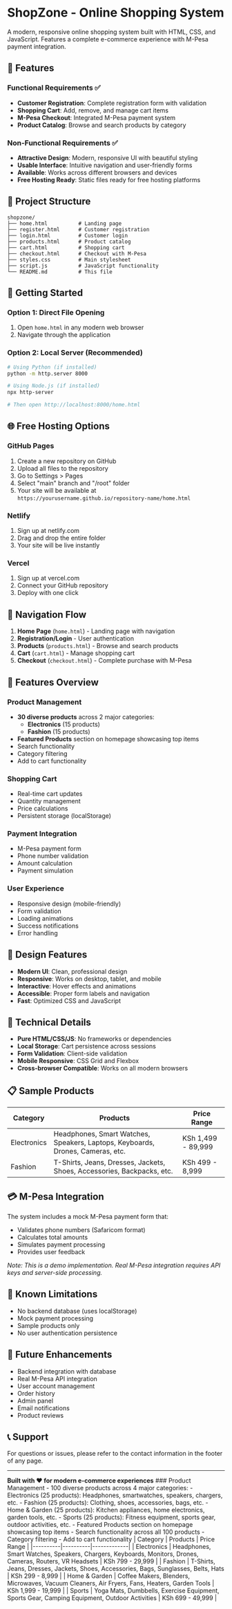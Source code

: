 # ShopZone - Online Shopping System

A modern, responsive online shopping system built with HTML, CSS, and JavaScript. Features a complete e-commerce experience with M-Pesa payment integration.

## 🌟 Features

### Functional Requirements ✅
- **Customer Registration**: Complete registration form with validation
- **Shopping Cart**: Add, remove, and manage cart items
- **M-Pesa Checkout**: Integrated M-Pesa payment system
- **Product Catalog**: Browse and search products by category

### Non-Functional Requirements ✅
- **Attractive Design**: Modern, responsive UI with beautiful styling
- **Usable Interface**: Intuitive navigation and user-friendly forms
- **Available**: Works across different browsers and devices
- **Free Hosting Ready**: Static files ready for free hosting platforms

## 📁 Project Structure

```
shopzone/
├── home.html          # Landing page
├── register.html      # Customer registration
├── login.html         # Customer login
├── products.html      # Product catalog
├── cart.html          # Shopping cart
├── checkout.html      # Checkout with M-Pesa
├── styles.css         # Main stylesheet
├── script.js          # JavaScript functionality
└── README.md          # This file
```

## 🚀 Getting Started

### Option 1: Direct File Opening
1. Open `home.html` in any modern web browser
2. Navigate through the application

### Option 2: Local Server (Recommended)
```bash
# Using Python (if installed)
python -m http.server 8000

# Using Node.js (if installed)
npx http-server

# Then open http://localhost:8000/home.html
```

## 🌐 Free Hosting Options

### GitHub Pages
1. Create a new repository on GitHub
2. Upload all files to the repository
3. Go to Settings > Pages
4. Select "main" branch and "/root" folder
5. Your site will be available at `https://yourusername.github.io/repository-name/home.html`

### Netlify
1. Sign up at netlify.com
2. Drag and drop the entire folder
3. Your site will be live instantly

### Vercel
1. Sign up at vercel.com
2. Connect your GitHub repository
3. Deploy with one click

## 📱 Navigation Flow

1. **Home Page** (`home.html`) - Landing page with navigation
2. **Registration/Login** - User authentication
3. **Products** (`products.html`) - Browse and search products
4. **Cart** (`cart.html`) - Manage shopping cart
5. **Checkout** (`checkout.html`) - Complete purchase with M-Pesa

## 🛒 Features Overview

### Product Management
- **30 diverse products** across 2 major categories:
  - **Electronics** (15 products)
  - **Fashion** (15 products)
- **Featured Products** section on homepage showcasing top items
- Search functionality
- Category filtering
- Add to cart functionality

### Shopping Cart
- Real-time cart updates
- Quantity management
- Price calculations
- Persistent storage (localStorage)

### Payment Integration
- M-Pesa payment form
- Phone number validation
- Amount calculation
- Payment simulation

### User Experience
- Responsive design (mobile-friendly)
- Form validation
- Loading animations
- Success notifications
- Error handling

## 🎨 Design Features

- **Modern UI**: Clean, professional design
- **Responsive**: Works on desktop, tablet, and mobile
- **Interactive**: Hover effects and animations
- **Accessible**: Proper form labels and navigation
- **Fast**: Optimized CSS and JavaScript

## 🔧 Technical Details

- **Pure HTML/CSS/JS**: No frameworks or dependencies
- **Local Storage**: Cart persistence across sessions
- **Form Validation**: Client-side validation
- **Mobile Responsive**: CSS Grid and Flexbox
- **Cross-browser Compatible**: Works on all modern browsers

## 📋 Sample Products

| Category | Products | Price Range |
|---|---|---|
| Electronics | Headphones, Smart Watches, Speakers, Laptops, Keyboards, Drones, Cameras, etc. | KSh 1,499 - 89,999 |
| Fashion | T-Shirts, Jeans, Dresses, Jackets, Shoes, Accessories, Backpacks, etc. | KSh 499 - 8,999 |

## 💳 M-Pesa Integration

The system includes a mock M-Pesa payment form that:
- Validates phone numbers (Safaricom format)
- Calculates total amounts
- Simulates payment processing
- Provides user feedback

*Note: This is a demo implementation. Real M-Pesa integration requires API keys and server-side processing.*

## 🐛 Known Limitations

- No backend database (uses localStorage)
- Mock payment processing
- Sample products only
- No user authentication persistence

## 🔮 Future Enhancements

- Backend integration with database
- Real M-Pesa API integration
- User account management
- Order history
- Admin panel
- Email notifications
- Product reviews

## 📞 Support

For questions or issues, please refer to the contact information in the footer of any page.

---

**Built with ❤️ for modern e-commerce experiences**
# # #   P r o d u c t   M a n a g e m e n t 
 -   * * 1 0 0   d i v e r s e   p r o d u c t s * *   a c r o s s   4   m a j o r   c a t e g o r i e s : 
     -   * * E l e c t r o n i c s * *   ( 2 5   p r o d u c t s ) :   H e a d p h o n e s ,   s m a r t w a t c h e s ,   s p e a k e r s ,   c h a r g e r s ,   e t c . 
     -   * * F a s h i o n * *   ( 2 5   p r o d u c t s ) :   C l o t h i n g ,   s h o e s ,   a c c e s s o r i e s ,   b a g s ,   e t c . 
     -   * * H o m e   &   G a r d e n * *   ( 2 5   p r o d u c t s ) :   K i t c h e n   a p p l i a n c e s ,   h o m e   e l e c t r o n i c s ,   g a r d e n   t o o l s ,   e t c . 
     -   * * S p o r t s * *   ( 2 5   p r o d u c t s ) :   F i t n e s s   e q u i p m e n t ,   s p o r t s   g e a r ,   o u t d o o r   a c t i v i t i e s ,   e t c . 
 -   * * F e a t u r e d   P r o d u c t s * *   s e c t i o n   o n   h o m e p a g e   s h o w c a s i n g   t o p   i t e m s 
 -   S e a r c h   f u n c t i o n a l i t y   a c r o s s   a l l   1 0 0   p r o d u c t s 
 -   C a t e g o r y   f i l t e r i n g 
 -   A d d   t o   c a r t   f u n c t i o n a l i t y 
 
 |   C a t e g o r y   |   P r o d u c t s   |   P r i c e   R a n g e   | 
 | - - - - - - - - - - | - - - - - - - - - - | - - - - - - - - - - - - - | 
 |   E l e c t r o n i c s   |   H e a d p h o n e s ,   S m a r t   W a t c h e s ,   S p e a k e r s ,   C h a r g e r s ,   K e y b o a r d s ,   M o n i t o r s ,   D r o n e s ,   C a m e r a s ,   R o u t e r s ,   V R   H e a d s e t s   |   K S h   7 9 9   -   2 9 , 9 9 9   | 
 |   F a s h i o n   |   T - S h i r t s ,   J e a n s ,   D r e s s e s ,   J a c k e t s ,   S h o e s ,   A c c e s s o r i e s ,   B a g s ,   S u n g l a s s e s ,   B e l t s ,   H a t s   |   K S h   2 9 9   -   8 , 9 9 9   | 
 |   H o m e   &   G a r d e n   |   C o f f e e   M a k e r s ,   B l e n d e r s ,   M i c r o w a v e s ,   V a c u u m   C l e a n e r s ,   A i r   F r y e r s ,   F a n s ,   H e a t e r s ,   G a r d e n   T o o l s   |   K S h   1 , 9 9 9   -   1 9 , 9 9 9   | 
 |   S p o r t s   |   Y o g a   M a t s ,   D u m b b e l l s ,   E x e r c i s e   E q u i p m e n t ,   S p o r t s   G e a r ,   C a m p i n g   E q u i p m e n t ,   O u t d o o r   A c t i v i t i e s   |   K S h   6 9 9   -   4 9 , 9 9 9   | 
 
 